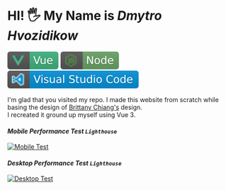 # HI! 🖐 My Name is ***Dmytro Hvozidikow***

<img src="https://github.com/aleen42/badges/raw/master/src/vue.svg"/>
<img src="https://github.com/aleen42/badges/raw/master/src/node.svg"/>
<img src="https://github.com/aleen42/badges/raw/master/src/visual_studio_code_dfc.svg"/>


I'm glad that you visited my repo. I made this website from scratch while basing the design of  [Brittany Chiang's](https://onepagelove.com/brittany-chiang) design.  
I recreated it ground up myself using Vue 3.

#### ***Mobile Performance Test `Lighthouse`***  
[![Mobile Test](https://i.imgur.com/SFErR8H.png)](https://i.imgur.com/SFErR8H.png)
#### ***Desktop Performance Test `Lighthouse`***  
[![Desktop Test](https://i.imgur.com/vmjJNRM.png)](https://i.imgur.com/vmjJNRM.png)

